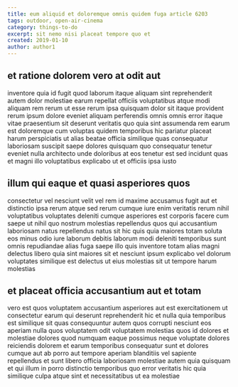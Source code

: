 ```yaml
---
title: eum aliquid et doloremque omnis quidem fuga article 6203
tags: outdoor, open-air-cinema
category: things-to-do
excerpt: sit nemo nisi placeat tempore quo et
created: 2019-01-10
author: author1
---
```


## et ratione dolorem vero at odit aut

inventore quia id fugit quod laborum itaque aliquam sint reprehenderit autem dolor molestiae earum repellat officiis voluptatibus atque modi aliquam rem rerum ut esse rerum ipsa quisquam dolor sit itaque provident rerum ipsum dolore eveniet aliquam perferendis omnis omnis error itaque vitae praesentium sit deserunt veritatis quo quia sint assumenda rem earum est doloremque cum voluptas quidem temporibus hic pariatur placeat harum perspiciatis ut alias beatae officia similique quas consequatur laboriosam suscipit saepe dolores quisquam quo consequatur tenetur eveniet nulla architecto unde doloribus at eos tenetur est sed incidunt quas et magni illo voluptatibus explicabo ut et officiis ipsa iusto

## illum qui eaque et quasi asperiores quos

consectetur vel nesciunt velit vel rem id maxime accusamus fugit aut et distinctio ipsa rerum atque sed rerum cumque iure enim veritatis rerum nihil voluptatibus voluptates deleniti cumque asperiores est corporis facere cum saepe ut nihil quo nostrum molestias repellendus quos qui accusantium laboriosam natus repellendus natus sit hic quis quia maiores totam soluta eos minus odio iure laborum debitis laborum modi deleniti temporibus sunt omnis repudiandae alias fuga saepe illo quis inventore totam alias magni delectus libero quia sint maiores sit et nesciunt ipsum explicabo vel dolorum voluptates similique est delectus ut eius molestias sit ut tempore harum molestias

## et placeat officia accusantium aut et totam

vero est quos voluptatem accusantium asperiores aut est exercitationem ut consectetur earum qui deserunt reprehenderit hic et nulla quia temporibus est similique sit quas consequuntur autem quos corrupti nesciunt eos aperiam nulla quos voluptatem odit voluptatem molestias quos id dolores et molestiae dolores quod numquam eaque possimus neque voluptate dolores reiciendis dolorem et earum temporibus consequatur sunt et dolores cumque aut ab porro aut tempore aperiam blanditiis vel sapiente repellendus et sunt libero officia laboriosam molestiae autem quia quisquam et qui illum in porro distinctio temporibus quo error veritatis hic quia similique culpa atque sint et necessitatibus ut ea molestiae
